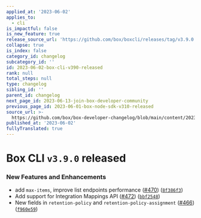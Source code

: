 ```yaml
---
applied_at: '2023-06-02'
applies_to:
  - cli
is_impactful: false
is_new_feature: true
release_source_url: 'https://github.com/box/boxcli/releases/tag/v3.9.0'
collapse: true
is_index: false
category_id: changelog
subcategory_id: ''
id: 2023-06-02-box-cli-v390-released
rank: null
total_steps: null
type: changelog
sibling_id: ''
parent_id: changelog
next_page_id: 2023-06-13-join-box-developer-community
previous_page_id: 2023-06-01-box-node-sdk-v310-released
source_url: >-
  https://github.com/box/box-developer-changelog/blob/main/content/2023/06-02-box-cli-v390-released.md
published_at: '2023-06-02'
fullyTranslated: true
---
```

# Box CLI `v3.9.0` released

### New Features and Enhancements

* add `max-items`, improve list endpoints performance ([#470][1]) ([`8f386f3`][2])
* Add support for Integration Mappings API ([#472][3]) ([`bbf2548`][4])
* New fields in `retention-policy` and `retention-policy-assignment` ([#466][5]) ([`f960e59`][6])

[1]: https://github.com/box/boxcli/issues/470

[2]: https://github.com/box/boxcli/commit/8f386f3b7c4ff4efbaa941321fd672694ce3c7a1

[3]: https://github.com/box/boxcli/issues/472

[4]: https://github.com/box/boxcli/commit/bbf2548223e0d07ce2412c04991e7d8f00022fa7

[5]: https://github.com/box/boxcli/issues/466

[6]: https://github.com/box/boxcli/commit/f960e59aaf55fe0a0507e9f4c9d867e7c3dd039a
